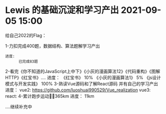 <!--
 * @Date: 2021-09-05 15:00
 * @LastEditors: Lewis
 * @LastEditTime: 2022-01-03 23:15:58
  -->
# Lewis 的基础沉淀和学习产出 2021-09-05 15:00

给自己2022的Flag：

1-力扣完成400题，数据结构、算法题解学习产出 

    进度:  
          已完成83题
2-看完《你不知道的JavaScript上中下》《小灰的漫画算法12》《代码重构》《图解HTTP》《红宝书》....
    进度：
        《红宝书》 10%
        《小灰的漫画算法1》 5%
        《js设计模式与开发实践》 100%
3-熟读Vue源码和了解React源码 并有自己的学习产出
    进度：
        vue2: https://github.com/luoshuai990529/Vue_realization
        vue3:
        react:
4-累计跑步运动🏃‍♂️365km
    进度：
        11km

....继续补充中